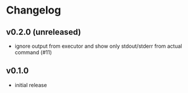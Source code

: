 # Changelog

## v0.2.0 (unreleased)

* ignore output from executor and show only stdout/stderr from actual command (#11)

## v0.1.0

* initial release